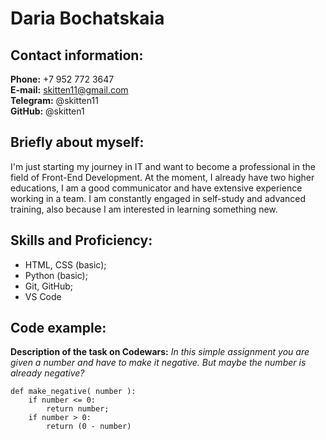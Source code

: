 # Daria Bochatskaia

## Contact information:
**Phone:** +7 952 772 3647  
**E-mail:** skitten11@gmail.com  
**Telegram:** @skitten11  
**GitHub:** @skitten1  

## Briefly about myself:
I'm just starting my journey in IT and want to become a professional in the field of Front-End Development. At the moment, I already have two higher educations, I am a good communicator and have extensive experience working in a team. I am constantly engaged in self-study and advanced training, also because I am interested in learning something new.

## Skills and Proficiency:
* HTML, CSS (basic);
* Python (basic);
* Git, GitHub;
* VS Code

## Code example:
**Description of the task on Codewars:** _In this simple assignment you are given a number and have to make it negative. But maybe the number is already negative?_
```
def make_negative( number ):
    if number <= 0:
        return number;
    if number > 0:
        return (0 - number)
```